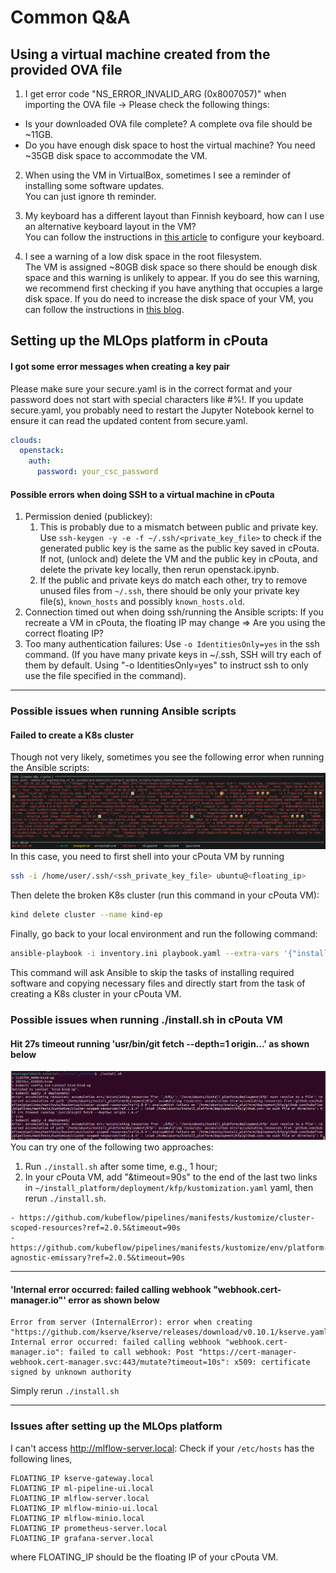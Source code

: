 # Common Q&A

## Using a virtual machine created from the provided OVA file
1. I get error code "NS_ERROR_INVALID_ARG (0x8007057)" when importing the OVA file -> Please check the following things: 
- Is your downloaded OVA file complete? A complete ova file should be ~11GB.
- Do you have enough disk space to host the virtual machine? You need ~35GB disk space to accommodate the VM. 

2. When using the VM in VirtualBox, sometimes I see a reminder of installing some software updates. <br />
You can just ignore th reminder. 

3. My keyboard has a different layout than Finnish keyboard, how can I use an alternative keyboard layout in the VM? <br />
You can follow the instructions in [this article](https://help.ubuntu.com/stable/ubuntu-help/keyboard-layouts.html.en) to configure your keyboard. 

4. I see a warning of a low disk space in the root filesystem. <br />
The VM is assigned ~80GB disk space so there should be enough disk space and this warning is unlikely to appear. If you do see this warning, we recommend first checking if you have anything that occupies a large disk space. If you do need to increase the disk space of your VM, you can follow the instructions in [this blog](https://blog.surges.eu/virtualbox-how-to-solve-the-issue-with-low-disk-space/).

## Setting up the MLOps platform in cPouta
#### I got some error messages when creating a key pair
Please make sure your secure.yaml is in the correct format and your password does not start with special characters like #%!. If you update secure.yaml, you probably need to restart the Jupyter Notebook kernel to ensure it can read the updated content from secure.yaml. 
```yaml
clouds:
  openstack:
    auth:
      password: your_csc_password
```
#### Possible errors when doing SSH to a virtual machine in cPouta
1. Permission denied (publickey): 
    1. This is probably due to a mismatch between public and private key. Use `ssh-keygen -y -e -f ~/.ssh/<private_key_file>` to check if the generated public key is the same as the public key saved in cPouta. If not, (unlock and) delete the VM and the public key in cPouta, and delete the private key locally, then rerun openstack.ipynb. 
    1. If the public and private keys do match each other, try to remove unused files from `~/.ssh`, there should be only your private key file(s), `known_hosts` and possibly `known_hosts.old`. 
2. Connection timed out when doing ssh/running the Ansible scripts: If you recreate a VM in cPouta, the floating IP may change => Are you using the correct floating IP?
3. Too many authentication failures: Use `-o IdentitiesOnly=yes` in the ssh command. (If you have many private keys in ~/.ssh, SSH will try each of them by default. Using "-o IdentitiesOnly=yes" to instruct ssh to only use the file specified in the command). 
---
### Possible issues when running Ansible scripts
#### Failed to create a K8s cluster
Though not very likely, sometimes you see the following error when running the Ansible scripts:
<img src="./images/failed-ansible-task.png" />
In this case, you need to first shell into your cPouta VM by running
```bash
ssh -i /home/user/.ssh/<ssh_private_key_file> ubuntu@<floating_ip>
```
Then delete the broken K8s cluster (run this command in your cPouta VM):
```bash
kind delete cluster --name kind-ep
```
Finally, go back to your local environment and run the following command:
```bash
ansible-playbook -i inventory.ini playbook.yaml --extra-vars '{"install_tools":false,"copy_files":false}'
```
This command will ask Ansible to skip the tasks of installing required software and copying necessary files and directly start from the task of creating a K8s cluster in your cPouta VM. 

### Possible issues when running ./install.sh in cPouta VM
#### Hit 27s timeout running 'usr/bin/git fetch --depth=1 origin...' as shown below
<img src="./images/kustomization-timeout.png"/>
You can try one of the following two approaches: 

1. Run `./install.sh` after some time, e.g., 1 hour; 
1. In your cPouta VM, add "&timeout=90s" to the end of the last two links in `~/install_platform/deployment/kfp/kustomization.yaml` yaml, then rerun `./install.sh`.
```text
- https://github.com/kubeflow/pipelines/manifests/kustomize/cluster-scoped-resources?ref=2.0.5&timeout=90s
- https://github.com/kubeflow/pipelines/manifests/kustomize/env/platform-agnostic-emissary?ref=2.0.5&timeout=90s
``` 
---

#### 'Internal error occurred: failed calling webhook "webhook.cert-manager.io"' error as shown below
```text
Error from server (InternalError): error when creating "https://github.com/kserve/kserve/releases/download/v0.10.1/kserve.yaml": Internal error occurred: failed calling webhook "webhook.cert-manager.io": failed to call webhook: Post "https://cert-manager-webhook.cert-manager.svc:443/mutate?timeout=10s": x509: certificate signed by unknown authority
```
Simply rerun `./install.sh`

---

### Issues after setting up the MLOps platform
I can't access http://mlflow-server.local: Check if your `/etc/hosts`
has the following lines,
```
FLOATING_IP kserve-gateway.local
FLOATING_IP ml-pipeline-ui.local
FLOATING_IP mlflow-server.local
FLOATING_IP mlflow-minio-ui.local
FLOATING_IP mlflow-minio.local
FLOATING_IP prometheus-server.local
FLOATING_IP grafana-server.local
```
where FLOATING_IP should be the floating IP of your cPouta VM. 



